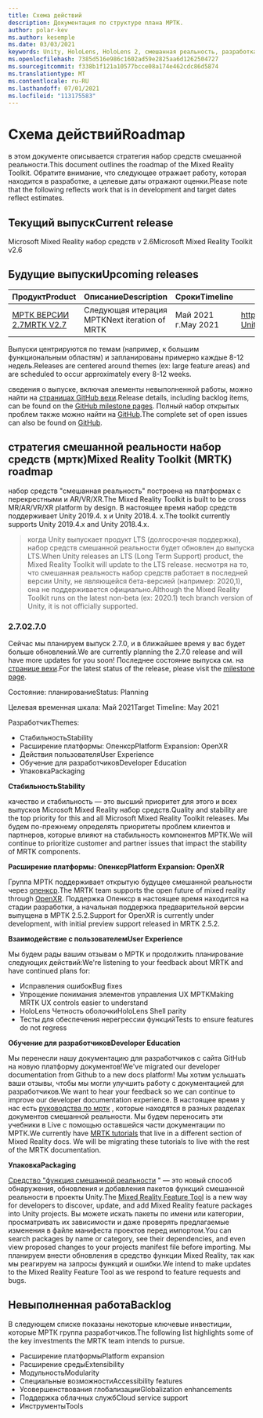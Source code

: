 ```yaml
---
title: Схема действий
description: Документация по структуре плана МРТК.
author: polar-kev
ms.author: kesemple
ms.date: 03/03/2021
keywords: Unity, HoloLens, HoloLens 2, смешанная реальность, разработка, мртк
ms.openlocfilehash: 7385d516e986c1602ad59e2825aa6d1262504727
ms.sourcegitcommit: f338b1f121a10577bcce08a174e462cdc86d5874
ms.translationtype: MT
ms.contentlocale: ru-RU
ms.lasthandoff: 07/01/2021
ms.locfileid: "113175583"
---
```

# <a name="roadmap"></a><span data-ttu-id="caba3-104">Схема действий</span><span class="sxs-lookup"><span data-stu-id="caba3-104">Roadmap</span></span>

<span data-ttu-id="caba3-105">в этом документе описывается стратегия набор средств смешанной реальности.</span><span class="sxs-lookup"><span data-stu-id="caba3-105">This document outlines the roadmap of the Mixed Reality Toolkit.</span></span> <span data-ttu-id="caba3-106">Обратите внимание, что следующее отражает работу, которая находится в разработке, а целевые даты отражают оценки.</span><span class="sxs-lookup"><span data-stu-id="caba3-106">Please note that the following reflects work that is in development and target dates reflect estimates.</span></span>

## <a name="current-release"></a><span data-ttu-id="caba3-107">Текущий выпуск</span><span class="sxs-lookup"><span data-stu-id="caba3-107">Current release</span></span>

<span data-ttu-id="caba3-108">Microsoft Mixed Reality набор средств v 2.6</span><span class="sxs-lookup"><span data-stu-id="caba3-108">Microsoft Mixed Reality Toolkit v2.6</span></span>

## <a name="upcoming-releases"></a><span data-ttu-id="caba3-109">Будущие выпуски</span><span class="sxs-lookup"><span data-stu-id="caba3-109">Upcoming releases</span></span>

| <span data-ttu-id="caba3-110">Продукт</span><span class="sxs-lookup"><span data-stu-id="caba3-110">Product</span></span> | <span data-ttu-id="caba3-111">Описание</span><span class="sxs-lookup"><span data-stu-id="caba3-111">Description</span></span> | <span data-ttu-id="caba3-112">Сроки</span><span class="sxs-lookup"><span data-stu-id="caba3-112">Timeline</span></span> | <span data-ttu-id="caba3-113">доска Project</span><span class="sxs-lookup"><span data-stu-id="caba3-113">Project board</span></span> |
| --- | --- | --- | --- |
| [<span data-ttu-id="caba3-114">МРТК ВЕРСИИ 2.7</span><span class="sxs-lookup"><span data-stu-id="caba3-114">MRTK V2.7</span></span>](#270) | <span data-ttu-id="caba3-115">Следующая итерация МРТК</span><span class="sxs-lookup"><span data-stu-id="caba3-115">Next iteration of MRTK</span></span> | <span data-ttu-id="caba3-116">Май 2021 г.</span><span class="sxs-lookup"><span data-stu-id="caba3-116">May 2021</span></span> | https://github.com/microsoft/MixedRealityToolkit-Unity/milestone/14 |

<span data-ttu-id="caba3-117">Выпуски центрируются по темам (например, к большим функциональным областям) и запланированы примерно каждые 8-12 недель.</span><span class="sxs-lookup"><span data-stu-id="caba3-117">Releases are centered around themes (ex: large feature areas) and are scheduled to occur approximately every 8-12 weeks.</span></span>

<span data-ttu-id="caba3-118">сведения о выпуске, включая элементы невыполненной работы, можно найти на [страницах GitHub вехи](https://github.com/Microsoft/MixedRealityToolkit-Unity/milestones).</span><span class="sxs-lookup"><span data-stu-id="caba3-118">Release details, including backlog items, can be found on the [GitHub milestone pages](https://github.com/Microsoft/MixedRealityToolkit-Unity/milestones).</span></span> <span data-ttu-id="caba3-119">Полный набор открытых проблем также можно найти на [GitHub](https://github.com/microsoft/MixedRealityToolkit-Unity/issues).</span><span class="sxs-lookup"><span data-stu-id="caba3-119">The complete set of open issues can also be found on [GitHub](https://github.com/microsoft/MixedRealityToolkit-Unity/issues).</span></span>

## <a name="mixed-reality-toolkit-mrtk-roadmap"></a><span data-ttu-id="caba3-120">стратегия смешанной реальности набор средств (мртк)</span><span class="sxs-lookup"><span data-stu-id="caba3-120">Mixed Reality Toolkit (MRTK) roadmap</span></span>

<span data-ttu-id="caba3-121">набор средств "смешанная реальность" построена на платформах с перекрестными и AR/VR/XR.</span><span class="sxs-lookup"><span data-stu-id="caba3-121">The Mixed Reality Toolkit is built to be cross MR/AR/VR/XR platform by design.</span></span> <span data-ttu-id="caba3-122">В настоящее время набор средств поддерживает Unity 2019.4. x и Unity 2018.4. x.</span><span class="sxs-lookup"><span data-stu-id="caba3-122">The toolkit currently supports Unity 2019.4.x and Unity 2018.4.x.</span></span>

> <span data-ttu-id="caba3-123">когда Unity выпускает продукт LTS (долгосрочная поддержка), набор средств смешанной реальности будет обновлен до выпуска LTS.</span><span class="sxs-lookup"><span data-stu-id="caba3-123">When Unity releases an LTS (Long Term Support) product, the Mixed Reality Toolkit will update to the LTS release.</span></span> <span data-ttu-id="caba3-124">несмотря на то, что смешанная реальность набор средств работает в последней версии Unity, не являющейся бета-версией (например: 2020,1), она не поддерживается официально.</span><span class="sxs-lookup"><span data-stu-id="caba3-124">Although the Mixed Reality Toolkit runs on the latest non-beta (ex: 2020.1) tech branch version of Unity, it is not officially supported.</span></span>

### <a name="270"></a><span data-ttu-id="caba3-125">2.7.0</span><span class="sxs-lookup"><span data-stu-id="caba3-125">2.7.0</span></span>

<span data-ttu-id="caba3-126">Сейчас мы планируем выпуск 2.7.0, и в ближайшее время у вас будет больше обновлений.</span><span class="sxs-lookup"><span data-stu-id="caba3-126">We are currently planning the 2.7.0 release and will have more updates for you soon!</span></span>
<span data-ttu-id="caba3-127">Последнее состояние выпуска см. на [странице вехи](https://github.com/microsoft/MixedRealityToolkit-Unity/milestone/14).</span><span class="sxs-lookup"><span data-stu-id="caba3-127">For the latest status of the release, please visit the [milestone page](https://github.com/microsoft/MixedRealityToolkit-Unity/milestone/14).</span></span>

<span data-ttu-id="caba3-128">Состояние: планирование</span><span class="sxs-lookup"><span data-stu-id="caba3-128">Status: Planning</span></span>

<span data-ttu-id="caba3-129">Целевая временная шкала: Май 2021</span><span class="sxs-lookup"><span data-stu-id="caba3-129">Target Timeline: May 2021</span></span>

<span data-ttu-id="caba3-130">Разработчик</span><span class="sxs-lookup"><span data-stu-id="caba3-130">Themes:</span></span>

- <span data-ttu-id="caba3-131">Стабильность</span><span class="sxs-lookup"><span data-stu-id="caba3-131">Stability</span></span> 
- <span data-ttu-id="caba3-132">Расширение платформы: Опенкср</span><span class="sxs-lookup"><span data-stu-id="caba3-132">Platform Expansion: OpenXR</span></span>
- <span data-ttu-id="caba3-133">Действия пользователя</span><span class="sxs-lookup"><span data-stu-id="caba3-133">User Experience</span></span>
- <span data-ttu-id="caba3-134">Обучение для разработчиков</span><span class="sxs-lookup"><span data-stu-id="caba3-134">Developer Education</span></span>
- <span data-ttu-id="caba3-135">Упаковка</span><span class="sxs-lookup"><span data-stu-id="caba3-135">Packaging</span></span>

<span data-ttu-id="caba3-136">**Стабильность**</span><span class="sxs-lookup"><span data-stu-id="caba3-136">**Stability**</span></span>

<span data-ttu-id="caba3-137">качество и стабильность — это высший приоритет для этого и всех выпусков Microsoft Mixed Reality набор средств.</span><span class="sxs-lookup"><span data-stu-id="caba3-137">Quality and stability are the top priority for this and all Microsoft Mixed Reality Toolkit releases.</span></span> <span data-ttu-id="caba3-138">Мы будем по-прежнему определять приоритеты проблем клиентов и партнеров, которые влияют на стабильность компонентов МРТК.</span><span class="sxs-lookup"><span data-stu-id="caba3-138">We will continue to prioritize customer and partner issues that impact the stability of MRTK components.</span></span>

<span data-ttu-id="caba3-139">**Расширение платформы: Опенкср**</span><span class="sxs-lookup"><span data-stu-id="caba3-139">**Platform Expansion: OpenXR**</span></span>

<span data-ttu-id="caba3-140">Группа МРТК поддерживает открытую будущее смешанной реальности через [опенкср](https://techcommunity.microsoft.com/t5/mixed-reality-blog/moving-forward-to-openxr/ba-p/1825672).</span><span class="sxs-lookup"><span data-stu-id="caba3-140">The MRTK team supports the open future of mixed reality through [OpenXR](https://techcommunity.microsoft.com/t5/mixed-reality-blog/moving-forward-to-openxr/ba-p/1825672).</span></span> <span data-ttu-id="caba3-141">Поддержка Опенкср в настоящее время находится на стадии разработки, а начальная поддержка предварительной версии выпущена в МРТК 2.5.2.</span><span class="sxs-lookup"><span data-stu-id="caba3-141">Support for OpenXR is currently under development, with initial preview support released in MRTK 2.5.2.</span></span>

<span data-ttu-id="caba3-142">**Взаимодействие с пользователем**</span><span class="sxs-lookup"><span data-stu-id="caba3-142">**User Experience**</span></span>

<span data-ttu-id="caba3-143">Мы будем рады вашим отзывам о МРТК и продолжить планирование следующих действий:</span><span class="sxs-lookup"><span data-stu-id="caba3-143">We're listening to your feedback about MRTK and have continued plans for:</span></span>

- <span data-ttu-id="caba3-144">Исправления ошибок</span><span class="sxs-lookup"><span data-stu-id="caba3-144">Bug fixes</span></span>
- <span data-ttu-id="caba3-145">Упрощение понимания элементов управления UX МРТК</span><span class="sxs-lookup"><span data-stu-id="caba3-145">Making MRTK UX controls easier to understand</span></span>
- <span data-ttu-id="caba3-146">HoloLens Четность оболочки</span><span class="sxs-lookup"><span data-stu-id="caba3-146">HoloLens Shell parity</span></span>
- <span data-ttu-id="caba3-147">Тесты для обеспечения нерегрессии функций</span><span class="sxs-lookup"><span data-stu-id="caba3-147">Tests to ensure features do not regress</span></span>

<span data-ttu-id="caba3-148">**Обучение для разработчиков**</span><span class="sxs-lookup"><span data-stu-id="caba3-148">**Developer Education**</span></span>

<span data-ttu-id="caba3-149">Мы перенесли нашу документацию для разработчиков с сайта GitHub на новую платформу документов!</span><span class="sxs-lookup"><span data-stu-id="caba3-149">We've migrated our developer documentation from Github to a new docs platform!</span></span> <span data-ttu-id="caba3-150">Мы хотим услышать ваши отзывы, чтобы мы могли улучшить работу с документацией для разработчиков.</span><span class="sxs-lookup"><span data-stu-id="caba3-150">We want to hear your feedback so we can continue to improve our developer documentation experience.</span></span>
<span data-ttu-id="caba3-151">В настоящее время у нас есть [руководства по мртк](/windows/mixed-reality/develop/unity/tutorials) , которые находятся в разных разделах документов смешанной реальности. Мы будем переносить эти учебники в Live с помощью оставшейся части документации по МРТК.</span><span class="sxs-lookup"><span data-stu-id="caba3-151">We currently have [MRTK tutorials](/windows/mixed-reality/develop/unity/tutorials) that live in a different section of Mixed Reality docs. We will be migrating these tutorials to live with the rest of the MRTK documentation.</span></span> 

<span data-ttu-id="caba3-152">**Упаковка**</span><span class="sxs-lookup"><span data-stu-id="caba3-152">**Packaging**</span></span>

<span data-ttu-id="caba3-153">[Средство "функция смешанной реальности](/windows/mixed-reality/develop/unity/welcome-to-mr-feature-tool) " — это новый способ обнаружения, обновления и добавления пакетов функций смешанной реальности в проекты Unity.</span><span class="sxs-lookup"><span data-stu-id="caba3-153">The [Mixed Reality Feature Tool](/windows/mixed-reality/develop/unity/welcome-to-mr-feature-tool) is a new way for developers to discover, update, and add Mixed Reality feature packages into Unity projects.</span></span> <span data-ttu-id="caba3-154">Вы можете искать пакеты по имени или категории, просматривать их зависимости и даже проверять предлагаемые изменения в файле манифеста проектов перед импортом.</span><span class="sxs-lookup"><span data-stu-id="caba3-154">You can search packages by name or category, see their dependencies, and even view proposed changes to your projects manifest file before importing.</span></span> <span data-ttu-id="caba3-155">Мы планируем внести обновления в средство функции Mixed Reality, так как мы реагируем на запросы функций и ошибки.</span><span class="sxs-lookup"><span data-stu-id="caba3-155">We intend to make updates to the Mixed Reality Feature Tool as we respond to feature requests and bugs.</span></span>

## <a name="backlog"></a><span data-ttu-id="caba3-156">Невыполненная работа</span><span class="sxs-lookup"><span data-stu-id="caba3-156">Backlog</span></span>

<span data-ttu-id="caba3-157">В следующем списке показаны некоторые ключевые инвестиции, которые МРТК группа разработчиков.</span><span class="sxs-lookup"><span data-stu-id="caba3-157">The following list highlights some of the key investments the MRTK team intends to pursue.</span></span>

- <span data-ttu-id="caba3-158">Расширение платформы</span><span class="sxs-lookup"><span data-stu-id="caba3-158">Platform expansion</span></span>
- <span data-ttu-id="caba3-159">Расширение среды</span><span class="sxs-lookup"><span data-stu-id="caba3-159">Extensibility</span></span>
- <span data-ttu-id="caba3-160">Модульность</span><span class="sxs-lookup"><span data-stu-id="caba3-160">Modularity</span></span>
- <span data-ttu-id="caba3-161">Специальные возможности</span><span class="sxs-lookup"><span data-stu-id="caba3-161">Accessibility features</span></span>
- <span data-ttu-id="caba3-162">Усовершенствования глобализации</span><span class="sxs-lookup"><span data-stu-id="caba3-162">Globalization enhancements</span></span>
- <span data-ttu-id="caba3-163">Поддержка облачных служб</span><span class="sxs-lookup"><span data-stu-id="caba3-163">Cloud service support</span></span>
- <span data-ttu-id="caba3-164">Инструменты</span><span class="sxs-lookup"><span data-stu-id="caba3-164">Tools</span></span>
